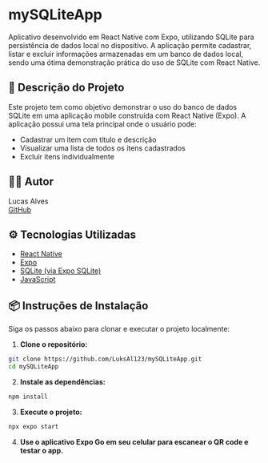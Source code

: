 # mySQLiteApp

Aplicativo desenvolvido em React Native com Expo, utilizando SQLite para persistência de dados local no dispositivo. A aplicação permite cadastrar, listar e excluir informações armazenadas em um banco de dados local, sendo uma ótima demonstração prática do uso de SQLite com React Native.

## 📱 Descrição do Projeto

Este projeto tem como objetivo demonstrar o uso do banco de dados SQLite em uma aplicação mobile construída com React Native (Expo). A aplicação possui uma tela principal onde o usuário pode:

- Cadastrar um item com título e descrição
- Visualizar uma lista de todos os itens cadastrados
- Excluir itens individualmente

## 👨‍💻 Autor

Lucas Alves  
[GitHub](https://github.com/LuksAl123)

## ⚙️ Tecnologias Utilizadas

- [React Native](https://reactnative.dev/)
- [Expo](https://expo.dev/)
- [SQLite (via Expo SQLite)](https://docs.expo.dev/versions/latest/sdk/sqlite/)
- [JavaScript](https://developer.mozilla.org/pt-BR/docs/Web/JavaScript)

## 📦 Instruções de Instalação

Siga os passos abaixo para clonar e executar o projeto localmente:

1. **Clone o repositório:**

```bash
git clone https://github.com/LuksAl123/mySQLiteApp.git
cd mySQLiteApp
```

2. **Instale as dependências:**
```bash
npm install
```

3. **Execute o projeto:**
```bash
npx expo start
```

4. **Use o aplicativo Expo Go em seu celular para escanear o QR code e testar o app.**

